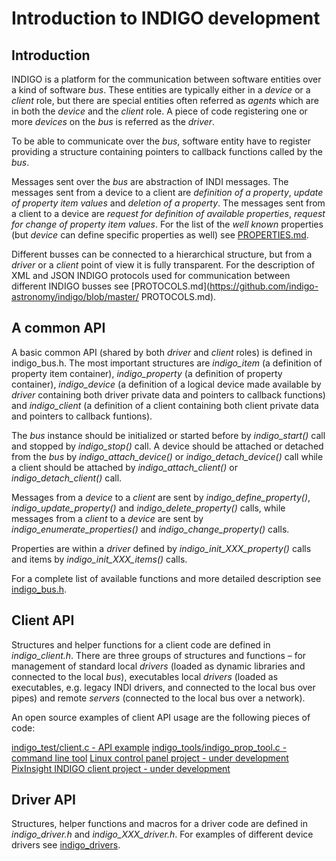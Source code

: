 # Introduction to INDIGO development

## Introduction

INDIGO is a platform for the communication between software entities over a kind of software *bus*. These entities are typically either in a *device* or a *client* role, but there are special entities often referred as *agents* which are in both the *device* and the *client* role. A piece of code registering one or more *devices* on the *bus* is referred as the *driver*.

To be able to communicate over the *bus*, software entity have to register providing a structure containing pointers to callback functions called by the *bus*.

Messages sent over the *bus* are abstraction of INDI messages. The messages sent from a device to a client are *definition of a property*, *update of property item values* and *deletion of a property*. The messages sent from a client to a device are *request for definition of available properties*, *request for change of property item values*. For the list of the *well known* properties (but *device* can define specific properties as well) see [PROPERTIES.md](https://github.com/indigo-astronomy/indigo/blob/master/PROPERTIES.md).

Different busses can be connected to a hierarchical structure, but from a *driver* or a *client* point of view it is fully transparent. For the description of XML and JSON INDIGO protocols used for communication between different INDIGO busses see [PROTOCOLS.md](https://github.com/indigo-astronomy/indigo/blob/master/ PROTOCOLS.md).

## A common API

A basic common API (shared by both *driver* and *client* roles) is defined in indigo_bus.h. The most important structures are *indigo_item* (a definition of property item container), *indigo_property* (a definition of property container), *indigo_device* (a definition of a logical device made available by *driver* containing both driver private data and pointers to callback functions) and *indigo_client* (a definition of a client containing both client private data and pointers to callback funtions).

The *bus* instance should be initialized or started before by *indigo_start()* call and stopped by *indigo_stop()* call. A device should be attached or detached from the *bus* by *indigo_attach_device()* or *indigo_detach_device()* call while a client should be attached by *indigo_attach_client()* or *indigo_detach_client()* call.

Messages from a *device* to a *client* are sent by *indigo_define_property()*, *indigo_update_property()* and *indigo_delete_property()* calls, while messages from a *client* to a *device* are sent by *indigo_enumerate_properties()* and *indigo_change_property()* calls.

Properties are within a *driver* defined by *indigo_init_XXX_property()* calls and items by *indigo_init_XXX_items()* calls.

For a complete list of available functions and more detailed description see  [indigo_bus.h](https://github.com/indigo-astronomy/indigo/blob/master/indigo_libs/indigo_bus.h).

## Client API

Structures and helper functions for a client code are defined in *indigo_client.h*. There are three groups of structures and functions – for management of standard local *drivers* (loaded as dynamic libraries and connected to the local *bus*), executables local *drivers* (loaded as executables, e.g. legacy INDI drivers, and connected to the local bus over pipes) and remote *servers* (connected to the local bus over a network).

An open source examples of client API usage are the following pieces of code:

[indigo_test/client.c - API example](https://github.com/indigo-astronomy/indigo/blob/master/indigo_test/client.c)
[indigo_tools/indigo_prop_tool.c - command line tool](https://github.com/indigo-astronomy/indigo/blob/master/indigo_tools/indigo_prop_tool.c)
[Linux control panel project - under development](https://github.com/indigo-astronomy/control-panel)
[PixInsight INDIGO client project - under development](https://github.com/PixInsight/PCL/tree/master/src/modules/processes/contrib/kkretzschmar/INDIClient)

## Driver API

Structures, helper functions and macros for a driver code are defined in *indigo_driver.h* and *indigo_XXX_driver.h*. For examples of different device drivers see [indigo_drivers](https://github.com/indigo-astronomy/indigo/tree/master/indigo_drivers).
